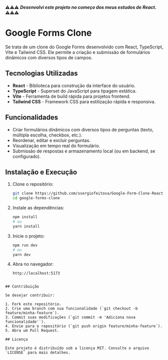 ⚠⚠⚠ ***Desenvolvi este projeto no começo dos meus estudos de React.*** ⚠⚠⚠  <br>

# Google Forms Clone

Se trata de um clone do Google Forms desenvolvido com React, TypeScript, Vite e Tailwind CSS. Ele permite a criação e submissão de formulários dinâmicos com diversos tipos de campos.

## Tecnologias Utilizadas

- **React** - Biblioteca para construção da interface do usuário.
- **TypeScript** - Superset do JavaScript para tipagem estática.
- **Vite** - Ferramenta de build rápida para projetos frontend.
- **Tailwind CSS** - Framework CSS para estilização rápida e responsiva.

## Funcionalidades

- Criar formulários dinâmicos com diversos tipos de perguntas (texto, múltipla escolha, checkbox, etc.).
- Reordenar, editar e excluir perguntas.
- Visualização em tempo real do formulário.
- Submissão de respostas e armazenamento local (ou em backend, se configurado).

## Instalação e Execução

1. Clone o repositório:
   ```sh
   git clone https://github.com/ssergiofeitosa/Google-Form-Clone-React.git
   cd google-forms-clone
   ```

2. Instale as dependências:
   ```sh
   npm install
   # ou
   yarn install
   ```

3. Inicie o projeto:
   ```sh
   npm run dev
   # ou
   yarn dev
   ```

4. Abra no navegador:
   ```
   http://localhost:5173
   ```


```

## Contribuição

Se desejar contribuir:

1. Fork este repositório.
2. Crie uma branch com sua funcionalidade (`git checkout -b feature/minha-feature`).
3. Commit suas modificações (`git commit -m 'Adiciona nova funcionalidade'`).
4. Envie para o repositório (`git push origin feature/minha-feature`).
5. Abra um Pull Request.

## Licença

Este projeto é distribuído sob a licença MIT. Consulte o arquivo `LICENSE` para mais detalhes.

